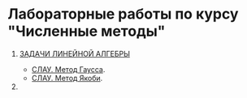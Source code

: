 # Лабораторные работы по курсу "Численные методы"


1. [ЗАДАЧИ ЛИНЕЙНОЙ АЛГЕБРЫ](https://github.com/smoluakov/Numerical_method/tree/master/lab_1)
      * [СЛАУ. Метод Гаусса](https://github.com/smoluakov/Numerical_method/tree/master/lab_1/task_1).
      * [СЛАУ. Метод Якоби](https://github.com/smoluakov/Numerical_method/tree/master/lab_1/task_2).
      
      
2.


